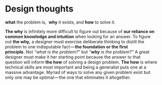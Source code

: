 # Design thoughts

**what** the problem is, 
**why** it exists, 
and **how** to solve it.

**The why** is infinitely more difficult to figure out because of **our reliance on common knowledge and intuition** when looking for an answer. To figure out **the why,** a designer must exercise deliberate thinking to distill the problem to one indisputable fact — **the foundation or the first principle.** Not *“what is the problem?”* but *“****why**** is the problem?”* A great designer must make it her starting point because the answer to that question will inform **the how** of solving a design problem. **The how** is where technical skills are most important and being a generalist puts one at a massive advantage. Myriad of ways to solve any given problem exist but only one may be optimal — the one that eliminates it altogether.

